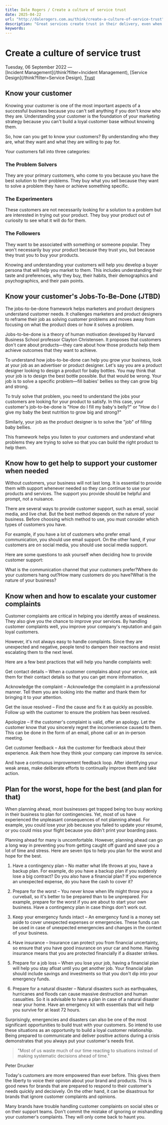 ```yaml
---
title: Dale Rogers / Create a culture of service trust
date: 2025-04-22
url: "http://dalerogers.com.au/think/create-a-culture-of-service-trust"
description: "Great services create trust in their delivery, even when they don't get it right every time. Creating trust isn't about being perfect, it's about being ..."
keywords: 
---
```


#  Create a culture of service trust 

Tuesday, 06 September 2022 —   
[Incident Management](/think?filter=Incident Management), [Service Design](/think?filter=Service Design), [Trust](/think?filter=Trust)

## Know your customer

Knowing your customer is one of the most important aspects of a successful business because you can't sell anything if you don't know who they are. Understanding your customer is the foundation of your marketing strategy because you can't build a loyal customer base without knowing them.

So, how can you get to know your customers? By understanding who they are, what they want and what they are willing to pay for.

Your customers fall into three categories:

### The Problem Solvers

They are your primary customers, who come to you because you have the best solution to their problems. They buy what you sell because they want to solve a problem they have or achieve something specific.

### The Experimenters

These customers are not necessarily looking for a solution to a problem but are interested in trying out your product. They buy your product out of curiosity to see what it will do for them.

### The Followers

They want to be associated with something or someone popular. They won't necessarily buy your product because they trust you, but because they trust you to buy your products.

Knowing and understanding your customers will help you develop a buyer persona that will help you market to them. This includes understanding their taste and preferences, why they buy, their habits, their demographics and psychographics, and their pain points. 

## Know your customer's Jobs-To-Be-Done (JTBD)

The jobs-to-be-done framework helps marketers and product designers understand customer needs. It challenges marketers and product designers to reframe their job as solving customer problems and moves away from focusing on what the product does or how it solves a problem.

Jobs-to-be-done is a theory of human motivation developed by Harvard Business School professor Clayton Christensen. It proposes that customers don't care about products—they care about how those products help them achieve outcomes that they want to achieve. 

To understand how jobs-to-be-done can help you grow your business, look at your job as an advertiser or product designer. Let's say you are a product designer looking to design a product for baby bottles. You may think that your job is to design the best bottle possible. But that would be wrong. Your job is to solve a specific problem—fill babies' bellies so they can grow big and strong. 

To truly solve that problem, you need to understand the jobs your customers are looking for your product to satisfy. In this case, your customer's job-to-be-done is "How do I fill my baby's belly?" or "How do I give my baby the best nutrition to grow big and strong?" 

Similarly, your job as the product designer is to solve the "job" of filling baby bellies. 

This framework helps you listen to your customers and understand what problems they are trying to solve so that you can build the right product to help them. 

## Know how to get help to support your customer when needed

Without customers, your business will not last long. It is essential to provide them with support whenever needed so they can continue to use your products and services. The support you provide should be helpful and prompt, not a nuisance.

There are several ways to provide customer support, such as email, social media, and live chat. But the best method depends on the nature of your business. Before choosing which method to use, you must consider which types of customers you have.

For example, if you have a lot of customers who prefer email communication, you should use email support. On the other hand, if your customers are on social media, you should use social media support.

Here are some questions to ask yourself when deciding how to provide customer support:

What is the communication channel that your customers prefer?Where do your customers hang out?How many customers do you have?What is the nature of your business? 

## Know when and how to escalate your customer complaints

Customer complaints are critical in helping you identify areas of weakness. They also give you the chance to improve your services. By handling customer complaints well, you improve your company's reputation and gain loyal customers.

However, it's not always easy to handle complaints. Since they are unexpected and negative, people tend to dampen their reactions and resist escalating them to the next level.

Here are a few best practices that will help you handle complaints well:

Get contact details – When a customer complains about your service, ask them for their contact details so that you can get more information.

Acknowledge the complaint – Acknowledge the complaint in a professional manner. Tell them you are looking into the matter and thank them for bringing it to your attention.

Get the issue resolved – Find the cause and fix it as quickly as possible. Follow up with the customer to ensure the problem has been resolved.

Apologize – If the customer's complaint is valid, offer an apology. Let the customer know that you sincerely regret the inconvenience caused to them. This can be done in the form of an email, phone call or an in-person meeting.

Get customer feedback – Ask the customer for feedback about their experience. Ask them how they think your company can improve its service. 

And have a continuous improvement feedback loop. After identifying your weak areas, make deliberate efforts to continually improve them and take action.

## Plan for the worst, hope for the best (and plan for that)

When planning ahead, most businesses get trapped being too busy working in their business to plan for contingencies. Yet, most of us have experienced the unpleasant consequences of not planning ahead. For example, you could lose your job because you failed to update your résumé, or you could miss your flight because you didn't print your boarding pass.

Planning ahead for many is uncomfortable. However, planning ahead can go a long way in preventing you from getting caught off guard and save you a lot of time and stress. Here are seven tips to help you plan for the worst and hope for the best.

1) Have a contingency plan – No matter what life throws at you, have a backup plan. For example, do you have a backup plan if you suddenly lose a big contract? Do you also have a financial plan? If you experience an unexpected expense, do you have the cash to cover it?

2) Prepare for the worst – You never know when life might throw you a curveball, so it's better to be prepared than to be unprepared. For example, prepare for the worst if you are about to start your own business. Have a contingency plan in case things don't work out.

3) Keep your emergency funds intact – An emergency fund is a money set aside to cover unexpected expenses or emergencies. These funds can be used in case of unexpected emergencies and changes in the context of your business.

4) Have insurance – Insurance can protect you from financial uncertainty, so ensure that you have good insurance on your car and home. Having insurance means that you are protected financially if a disaster strikes.

5) Prepare for a job loss – When you lose your job, having a financial plan will help you stay afloat until you get another job. Your financial plan should include savings and investments so that you don't dip into your emergency funds.

6) Prepare for a natural disaster – Natural disasters such as earthquakes, hurricanes and floods can cause massive destruction and human casualties. So it is advisable to have a plan in case of a natural disaster near your home. Have an emergency kit with essentials that will help you survive for at least 72 hours.

Surprisingly, emergencies and disasters can also be one of the most significant opportunities to build trust with your customers. So intend to use these situations as an opportunity to build a loyal customer relationship. Being prepared to communicate and deliver positive actions during a crisis demonstrates that you always put your customer's needs first.

> "Most of us waste much of our time reacting to situations instead of making systematic decisions ahead of time." 

Peter Drucker

Today's customers are more empowered than ever before. This gives them the liberty to voice their opinion about your brand and products. This is good news for brands that are prepared to respond to their customer's needs quickly and decisively. On the other hand, it can be disastrous for brands that ignore customer complaints and opinions.

Many brands have trouble handling customer complaints on social sites or on their support teams. Don't commit the mistake of ignoring or mishandling your customer's complaints. They will only come back to haunt you.

